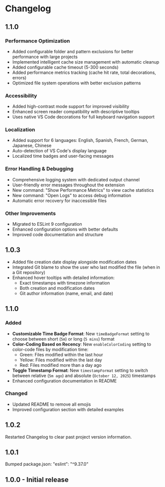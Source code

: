 # Changelog

## 1.1.0

### Performance Optimization
- Added configurable folder and pattern exclusions for better performance with large projects
- Implemented intelligent cache size management with automatic cleanup
- Added configurable cache timeout (5-300 seconds)
- Added performance metrics tracking (cache hit rate, total decorations, errors)
- Optimized file system operations with better exclusion patterns

### Accessibility
- Added high-contrast mode support for improved visibility
- Enhanced screen reader compatibility with descriptive tooltips
- Uses native VS Code decorations for full keyboard navigation support

### Localization
- Added support for 6 languages: English, Spanish, French, German, Japanese, Chinese
- Auto-detection of VS Code's display language
- Localized time badges and user-facing messages

### Error Handling & Debugging
- Comprehensive logging system with dedicated output channel
- User-friendly error messages throughout the extension
- New command: "Show Performance Metrics" to view cache statistics
- New command: "Open Logs" to access debug information
- Automatic error recovery for inaccessible files

### Other Improvements
- Migrated to ESLint 9 configuration
- Enhanced configuration options with better defaults
- Improved code documentation and structure
## 1.0.3
- Added file creation date display alongside modification dates
- Integrated Git blame to show the user who last modified the file (when in a Git repository)
- Enhanced hover tooltips with detailed information:
  - Exact timestamps with timezone information
  - Both creation and modification dates
  - Git author information (name, email, and date)
## 1.1.0

### Added
- **Customizable Time Badge Format**: New `timeBadgeFormat` setting to choose between short (`5m`) or long (`5 mins`) format
- **Color-Coding Based on Recency**: New `enableColorCoding` setting to color-code files by modification time:
  - Green: Files modified within the last hour
  - Yellow: Files modified within the last day
  - Red: Files modified more than a day ago
- **Toggle Timestamp Format**: New `timestampFormat` setting to switch between relative (`5m ago`) and absolute (`October 12, 2025`) timestamps
- Enhanced configuration documentation in README

### Changed
- Updated README to remove all emojis
- Improved configuration section with detailed examples

## 1.0.2
Restarted Changelog to clear past project version information.

## 1.0.1
Bumped package.json: "eslint": "^9.37.0"

## 1.0.0 - Initial release
